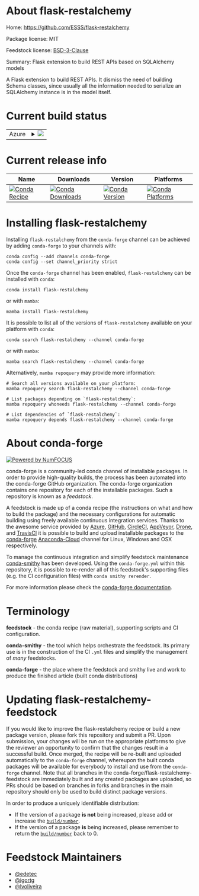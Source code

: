 About flask-restalchemy
=======================

Home: https://github.com/ESSS/flask-restalchemy

Package license: MIT

Feedstock license: [BSD-3-Clause](https://github.com/conda-forge/flask-restalchemy-feedstock/blob/main/LICENSE.txt)

Summary: Flask extension to build REST APIs based on SQLAlchemy models

A Flask extension to build REST APIs. It dismiss the need of building Schema classes,
since usually all the information needed to serialize an SQLAlchemy instance is in the model itself.


Current build status
====================


<table>
    
  <tr>
    <td>Azure</td>
    <td>
      <details>
        <summary>
          <a href="https://dev.azure.com/conda-forge/feedstock-builds/_build/latest?definitionId=315&branchName=main">
            <img src="https://dev.azure.com/conda-forge/feedstock-builds/_apis/build/status/flask-restalchemy-feedstock?branchName=main">
          </a>
        </summary>
        <table>
          <thead><tr><th>Variant</th><th>Status</th></tr></thead>
          <tbody><tr>
              <td>linux_64_python3.10.____cpython</td>
              <td>
                <a href="https://dev.azure.com/conda-forge/feedstock-builds/_build/latest?definitionId=315&branchName=main">
                  <img src="https://dev.azure.com/conda-forge/feedstock-builds/_apis/build/status/flask-restalchemy-feedstock?branchName=main&jobName=linux&configuration=linux_64_python3.10.____cpython" alt="variant">
                </a>
              </td>
            </tr><tr>
              <td>linux_64_python3.11.____cpython</td>
              <td>
                <a href="https://dev.azure.com/conda-forge/feedstock-builds/_build/latest?definitionId=315&branchName=main">
                  <img src="https://dev.azure.com/conda-forge/feedstock-builds/_apis/build/status/flask-restalchemy-feedstock?branchName=main&jobName=linux&configuration=linux_64_python3.11.____cpython" alt="variant">
                </a>
              </td>
            </tr><tr>
              <td>linux_64_python3.8.____73_pypy</td>
              <td>
                <a href="https://dev.azure.com/conda-forge/feedstock-builds/_build/latest?definitionId=315&branchName=main">
                  <img src="https://dev.azure.com/conda-forge/feedstock-builds/_apis/build/status/flask-restalchemy-feedstock?branchName=main&jobName=linux&configuration=linux_64_python3.8.____73_pypy" alt="variant">
                </a>
              </td>
            </tr><tr>
              <td>linux_64_python3.8.____cpython</td>
              <td>
                <a href="https://dev.azure.com/conda-forge/feedstock-builds/_build/latest?definitionId=315&branchName=main">
                  <img src="https://dev.azure.com/conda-forge/feedstock-builds/_apis/build/status/flask-restalchemy-feedstock?branchName=main&jobName=linux&configuration=linux_64_python3.8.____cpython" alt="variant">
                </a>
              </td>
            </tr><tr>
              <td>linux_64_python3.9.____73_pypy</td>
              <td>
                <a href="https://dev.azure.com/conda-forge/feedstock-builds/_build/latest?definitionId=315&branchName=main">
                  <img src="https://dev.azure.com/conda-forge/feedstock-builds/_apis/build/status/flask-restalchemy-feedstock?branchName=main&jobName=linux&configuration=linux_64_python3.9.____73_pypy" alt="variant">
                </a>
              </td>
            </tr><tr>
              <td>linux_64_python3.9.____cpython</td>
              <td>
                <a href="https://dev.azure.com/conda-forge/feedstock-builds/_build/latest?definitionId=315&branchName=main">
                  <img src="https://dev.azure.com/conda-forge/feedstock-builds/_apis/build/status/flask-restalchemy-feedstock?branchName=main&jobName=linux&configuration=linux_64_python3.9.____cpython" alt="variant">
                </a>
              </td>
            </tr><tr>
              <td>osx_64_python3.10.____cpython</td>
              <td>
                <a href="https://dev.azure.com/conda-forge/feedstock-builds/_build/latest?definitionId=315&branchName=main">
                  <img src="https://dev.azure.com/conda-forge/feedstock-builds/_apis/build/status/flask-restalchemy-feedstock?branchName=main&jobName=osx&configuration=osx_64_python3.10.____cpython" alt="variant">
                </a>
              </td>
            </tr><tr>
              <td>osx_64_python3.11.____cpython</td>
              <td>
                <a href="https://dev.azure.com/conda-forge/feedstock-builds/_build/latest?definitionId=315&branchName=main">
                  <img src="https://dev.azure.com/conda-forge/feedstock-builds/_apis/build/status/flask-restalchemy-feedstock?branchName=main&jobName=osx&configuration=osx_64_python3.11.____cpython" alt="variant">
                </a>
              </td>
            </tr><tr>
              <td>osx_64_python3.8.____73_pypy</td>
              <td>
                <a href="https://dev.azure.com/conda-forge/feedstock-builds/_build/latest?definitionId=315&branchName=main">
                  <img src="https://dev.azure.com/conda-forge/feedstock-builds/_apis/build/status/flask-restalchemy-feedstock?branchName=main&jobName=osx&configuration=osx_64_python3.8.____73_pypy" alt="variant">
                </a>
              </td>
            </tr><tr>
              <td>osx_64_python3.8.____cpython</td>
              <td>
                <a href="https://dev.azure.com/conda-forge/feedstock-builds/_build/latest?definitionId=315&branchName=main">
                  <img src="https://dev.azure.com/conda-forge/feedstock-builds/_apis/build/status/flask-restalchemy-feedstock?branchName=main&jobName=osx&configuration=osx_64_python3.8.____cpython" alt="variant">
                </a>
              </td>
            </tr><tr>
              <td>osx_64_python3.9.____73_pypy</td>
              <td>
                <a href="https://dev.azure.com/conda-forge/feedstock-builds/_build/latest?definitionId=315&branchName=main">
                  <img src="https://dev.azure.com/conda-forge/feedstock-builds/_apis/build/status/flask-restalchemy-feedstock?branchName=main&jobName=osx&configuration=osx_64_python3.9.____73_pypy" alt="variant">
                </a>
              </td>
            </tr><tr>
              <td>osx_64_python3.9.____cpython</td>
              <td>
                <a href="https://dev.azure.com/conda-forge/feedstock-builds/_build/latest?definitionId=315&branchName=main">
                  <img src="https://dev.azure.com/conda-forge/feedstock-builds/_apis/build/status/flask-restalchemy-feedstock?branchName=main&jobName=osx&configuration=osx_64_python3.9.____cpython" alt="variant">
                </a>
              </td>
            </tr><tr>
              <td>win_64_python3.10.____cpython</td>
              <td>
                <a href="https://dev.azure.com/conda-forge/feedstock-builds/_build/latest?definitionId=315&branchName=main">
                  <img src="https://dev.azure.com/conda-forge/feedstock-builds/_apis/build/status/flask-restalchemy-feedstock?branchName=main&jobName=win&configuration=win_64_python3.10.____cpython" alt="variant">
                </a>
              </td>
            </tr><tr>
              <td>win_64_python3.11.____cpython</td>
              <td>
                <a href="https://dev.azure.com/conda-forge/feedstock-builds/_build/latest?definitionId=315&branchName=main">
                  <img src="https://dev.azure.com/conda-forge/feedstock-builds/_apis/build/status/flask-restalchemy-feedstock?branchName=main&jobName=win&configuration=win_64_python3.11.____cpython" alt="variant">
                </a>
              </td>
            </tr><tr>
              <td>win_64_python3.8.____73_pypy</td>
              <td>
                <a href="https://dev.azure.com/conda-forge/feedstock-builds/_build/latest?definitionId=315&branchName=main">
                  <img src="https://dev.azure.com/conda-forge/feedstock-builds/_apis/build/status/flask-restalchemy-feedstock?branchName=main&jobName=win&configuration=win_64_python3.8.____73_pypy" alt="variant">
                </a>
              </td>
            </tr><tr>
              <td>win_64_python3.8.____cpython</td>
              <td>
                <a href="https://dev.azure.com/conda-forge/feedstock-builds/_build/latest?definitionId=315&branchName=main">
                  <img src="https://dev.azure.com/conda-forge/feedstock-builds/_apis/build/status/flask-restalchemy-feedstock?branchName=main&jobName=win&configuration=win_64_python3.8.____cpython" alt="variant">
                </a>
              </td>
            </tr><tr>
              <td>win_64_python3.9.____73_pypy</td>
              <td>
                <a href="https://dev.azure.com/conda-forge/feedstock-builds/_build/latest?definitionId=315&branchName=main">
                  <img src="https://dev.azure.com/conda-forge/feedstock-builds/_apis/build/status/flask-restalchemy-feedstock?branchName=main&jobName=win&configuration=win_64_python3.9.____73_pypy" alt="variant">
                </a>
              </td>
            </tr><tr>
              <td>win_64_python3.9.____cpython</td>
              <td>
                <a href="https://dev.azure.com/conda-forge/feedstock-builds/_build/latest?definitionId=315&branchName=main">
                  <img src="https://dev.azure.com/conda-forge/feedstock-builds/_apis/build/status/flask-restalchemy-feedstock?branchName=main&jobName=win&configuration=win_64_python3.9.____cpython" alt="variant">
                </a>
              </td>
            </tr>
          </tbody>
        </table>
      </details>
    </td>
  </tr>
</table>

Current release info
====================

| Name | Downloads | Version | Platforms |
| --- | --- | --- | --- |
| [![Conda Recipe](https://img.shields.io/badge/recipe-flask--restalchemy-green.svg)](https://anaconda.org/conda-forge/flask-restalchemy) | [![Conda Downloads](https://img.shields.io/conda/dn/conda-forge/flask-restalchemy.svg)](https://anaconda.org/conda-forge/flask-restalchemy) | [![Conda Version](https://img.shields.io/conda/vn/conda-forge/flask-restalchemy.svg)](https://anaconda.org/conda-forge/flask-restalchemy) | [![Conda Platforms](https://img.shields.io/conda/pn/conda-forge/flask-restalchemy.svg)](https://anaconda.org/conda-forge/flask-restalchemy) |

Installing flask-restalchemy
============================

Installing `flask-restalchemy` from the `conda-forge` channel can be achieved by adding `conda-forge` to your channels with:

```
conda config --add channels conda-forge
conda config --set channel_priority strict
```

Once the `conda-forge` channel has been enabled, `flask-restalchemy` can be installed with `conda`:

```
conda install flask-restalchemy
```

or with `mamba`:

```
mamba install flask-restalchemy
```

It is possible to list all of the versions of `flask-restalchemy` available on your platform with `conda`:

```
conda search flask-restalchemy --channel conda-forge
```

or with `mamba`:

```
mamba search flask-restalchemy --channel conda-forge
```

Alternatively, `mamba repoquery` may provide more information:

```
# Search all versions available on your platform:
mamba repoquery search flask-restalchemy --channel conda-forge

# List packages depending on `flask-restalchemy`:
mamba repoquery whoneeds flask-restalchemy --channel conda-forge

# List dependencies of `flask-restalchemy`:
mamba repoquery depends flask-restalchemy --channel conda-forge
```


About conda-forge
=================

[![Powered by
NumFOCUS](https://img.shields.io/badge/powered%20by-NumFOCUS-orange.svg?style=flat&colorA=E1523D&colorB=007D8A)](https://numfocus.org)

conda-forge is a community-led conda channel of installable packages.
In order to provide high-quality builds, the process has been automated into the
conda-forge GitHub organization. The conda-forge organization contains one repository
for each of the installable packages. Such a repository is known as a *feedstock*.

A feedstock is made up of a conda recipe (the instructions on what and how to build
the package) and the necessary configurations for automatic building using freely
available continuous integration services. Thanks to the awesome service provided by
[Azure](https://azure.microsoft.com/en-us/services/devops/), [GitHub](https://github.com/),
[CircleCI](https://circleci.com/), [AppVeyor](https://www.appveyor.com/),
[Drone](https://cloud.drone.io/welcome), and [TravisCI](https://travis-ci.com/)
it is possible to build and upload installable packages to the
[conda-forge](https://anaconda.org/conda-forge) [Anaconda-Cloud](https://anaconda.org/)
channel for Linux, Windows and OSX respectively.

To manage the continuous integration and simplify feedstock maintenance
[conda-smithy](https://github.com/conda-forge/conda-smithy) has been developed.
Using the ``conda-forge.yml`` within this repository, it is possible to re-render all of
this feedstock's supporting files (e.g. the CI configuration files) with ``conda smithy rerender``.

For more information please check the [conda-forge documentation](https://conda-forge.org/docs/).

Terminology
===========

**feedstock** - the conda recipe (raw material), supporting scripts and CI configuration.

**conda-smithy** - the tool which helps orchestrate the feedstock.
                   Its primary use is in the construction of the CI ``.yml`` files
                   and simplify the management of *many* feedstocks.

**conda-forge** - the place where the feedstock and smithy live and work to
                  produce the finished article (built conda distributions)


Updating flask-restalchemy-feedstock
====================================

If you would like to improve the flask-restalchemy recipe or build a new
package version, please fork this repository and submit a PR. Upon submission,
your changes will be run on the appropriate platforms to give the reviewer an
opportunity to confirm that the changes result in a successful build. Once
merged, the recipe will be re-built and uploaded automatically to the
`conda-forge` channel, whereupon the built conda packages will be available for
everybody to install and use from the `conda-forge` channel.
Note that all branches in the conda-forge/flask-restalchemy-feedstock are
immediately built and any created packages are uploaded, so PRs should be based
on branches in forks and branches in the main repository should only be used to
build distinct package versions.

In order to produce a uniquely identifiable distribution:
 * If the version of a package **is not** being increased, please add or increase
   the [``build/number``](https://docs.conda.io/projects/conda-build/en/latest/resources/define-metadata.html#build-number-and-string).
 * If the version of a package **is** being increased, please remember to return
   the [``build/number``](https://docs.conda.io/projects/conda-build/en/latest/resources/define-metadata.html#build-number-and-string)
   back to 0.

Feedstock Maintainers
=====================

* [@edetec](https://github.com/edetec/)
* [@igortg](https://github.com/igortg/)
* [@lvoliveira](https://github.com/lvoliveira/)

